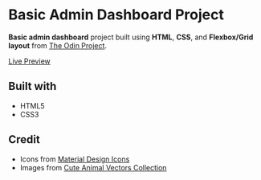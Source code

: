 # Basic Admin Dashboard Project

**Basic admin dashboard** project built using **HTML**, **CSS**, and **Flexbox/Grid layout** from [The Odin Project](https://www.theodinproject.com/lessons/node-path-intermediate-html-and-css-admin-dashboard).

[Live Preview](https://jdy7149.github.io/odin-admin-dashboard)

## Built with

- HTML5
- CSS3

## Credit

- Icons from [Material Design Icons](https://pictogrammers.com/library/mdi/)
- Images from [Cute Animal Vectors Collection](https://www.svgrepo.com/collection/cute-animal-vectors/)